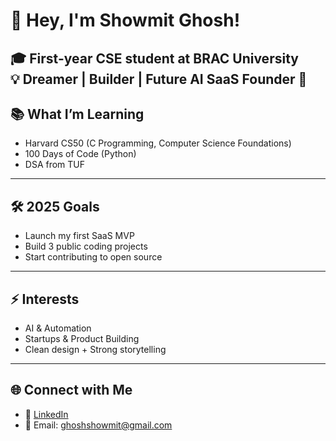 # 👋 Hey, I'm Showmit Ghosh!

🎓 First-year CSE student at BRAC University  
💡 Dreamer | Builder | Future AI SaaS Founder 🚀  
---

## 📚 What I’m Learning
- Harvard CS50 (C Programming, Computer Science Foundations)
- 100 Days of Code (Python)
- DSA from TUF
---

## 🛠 2025 Goals
- Launch my first SaaS MVP
- Build 3 public coding projects
- Start contributing to open source
---

## ⚡ Interests
- AI & Automation  
- Startups & Product Building  
- Clean design + Strong storytelling  
---

## 🌐 Connect with Me
- 💼 [LinkedIn]()
- 📧 Email: ghoshshowmit@gmail.com
